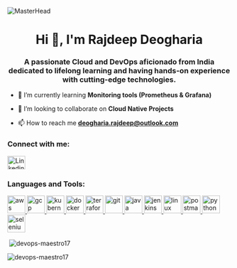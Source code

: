 ![MasterHead](https://i.giphy.com/media/v1.Y2lkPTc5MGI3NjExdjR1czIzNTlpNjFiZmtoeGk3eDNpbzJhMGl4YnhoMzE1Zm92b2p0MSZlcD12MV9pbnRlcm5hbF9naWZfYnlfaWQmY3Q9Zw/qgQUggAC3Pfv687qPC/giphy.gif)

<h1 align="center">Hi 👋, I'm Rajdeep Deogharia</h1>
<h3 align="center">A passionate Cloud and DevOps aficionado from India dedicated to lifelong learning and having hands-on experience with cutting-edge technologies.</h3>

- 🌱 I’m currently learning **Monitoring tools (Prometheus & Grafana)**
- 👯 I’m looking to collaborate on **Cloud Native Projects**

- 📫 How to reach me **deogharia.rajdeep@outlook.com**

<h3 align="left">Connect with me:</h3>
<p align="left">
<a href="https://linkedin.com/in/rajdeep-deogharia-a543351a7" target="blank"><img align="center" src="https://cdn.jsdelivr.net/gh/devicons/devicon@latest/icons/linkedin/linkedin-original.svg" alt="Linkedin" height="30" width="40" /></a>
</p>

<h3 align="left">Languages and Tools:</h3>
<p align="left"> <a href="https://aws.amazon.com" target="_blank" rel="noreferrer"> <img src="https://cdn.jsdelivr.net/gh/devicons/devicon@latest/icons/amazonwebservices/amazonwebservices-plain-wordmark.svg" alt="aws" width="40" height="40"/> </a> <a href="https://cloud.google.com" target="_blank" rel="noreferrer"> <img src="https://cdn.jsdelivr.net/gh/devicons/devicon@latest/icons/googlecloud/googlecloud-original.svg" alt="gcp" width="40" height="40"/> </a> <a href="https://kubernetes.io" target="_blank" rel="noreferrer"> <img src="https://www.vectorlogo.zone/logos/kubernetes/kubernetes-icon.svg" alt="kubernetes" width="40" height="40"/> </a> <a href="https://www.docker.com/" target="_blank" rel="noreferrer"> <img src="https://cdn.jsdelivr.net/gh/devicons/devicon@latest/icons/docker/docker-original-wordmark.svg" alt="docker" width="40" height="40"/> </a> <a href="https://www.terraform.io/" target="_blank" rel="noreferrer"> <img src="https://cdn.jsdelivr.net/gh/devicons/devicon@latest/icons/terraform/terraform-original-wordmark.svg" alt="terraform" width="40" height="40"/> </a> <a href="https://git-scm.com/" target="_blank" rel="noreferrer"> <img src="https://www.vectorlogo.zone/logos/git-scm/git-scm-icon.svg" alt="git" width="40" height="40"/> </a> <a href="https://www.java.com" target="_blank" rel="noreferrer"> <img src="https://cdn.jsdelivr.net/gh/devicons/devicon@latest/icons/java/java-original.svg"" alt="java" width="40" height="40"/> </a> <a href="https://www.jenkins.io" target="_blank" rel="noreferrer"> <img src="https://www.vectorlogo.zone/logos/jenkins/jenkins-icon.svg" alt="jenkins" width="40" height="40"/> </a> <a href="https://www.linux.org/" target="_blank" rel="noreferrer"> <img src="https://cdn.jsdelivr.net/gh/devicons/devicon@latest/icons/linux/linux-original.svg" alt="linux" width="40" height="40"/> </a> <a href="https://postman.com" target="_blank" rel="noreferrer"> <img src="https://www.vectorlogo.zone/logos/getpostman/getpostman-icon.svg" alt="postman" width="40" height="40"/> </a> <a href="https://www.python.org" target="_blank" rel="noreferrer"> <img src="https://cdn.jsdelivr.net/gh/devicons/devicon@latest/icons/python/python-original-wordmark.svg"" alt="python" width="40" height="40"/> </a> <a href="https://www.selenium.dev" target="_blank" rel="noreferrer"> <img src="https://cdn.jsdelivr.net/gh/devicons/devicon@latest/icons/selenium/selenium-original.svg" alt="selenium" width="40" height="40"/> </a> </p>

<p>&nbsp;<img align="center" src="https://github-readme-stats.vercel.app/api?username=devops-maestro17&show_icons=true&locale=en" alt="devops-maestro17" /></p>

<p><img align="center" src="https://github-readme-streak-stats.herokuapp.com/?user=devops-maestro17&" alt="devops-maestro17" /></p>
